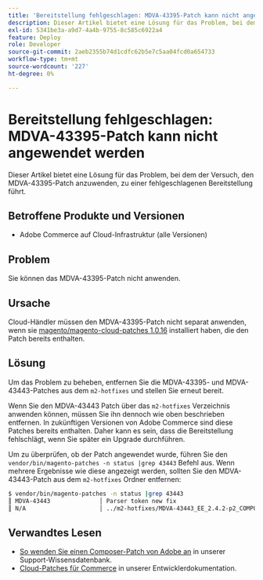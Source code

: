 ```yaml
---
title: 'Bereitstellung fehlgeschlagen: MDVA-43395-Patch kann nicht angewendet werden'
description: Dieser Artikel bietet eine Lösung für das Problem, bei dem der Versuch, den MDVA-43395-Patch anzuwenden, zu einer fehlgeschlagenen Bereitstellung führt.
exl-id: 5341be3a-a9d7-4a4b-9755-8c585c6922a4
feature: Deploy
role: Developer
source-git-commit: 2aeb2355b74d1cdfc62b5e7c5aa04fcd0a654733
workflow-type: tm+mt
source-wordcount: '227'
ht-degree: 0%

---
```


# Bereitstellung fehlgeschlagen: MDVA-43395-Patch kann nicht angewendet werden

Dieser Artikel bietet eine Lösung für das Problem, bei dem der Versuch, den MDVA-43395-Patch anzuwenden, zu einer fehlgeschlagenen Bereitstellung führt.

## Betroffene Produkte und Versionen

* Adobe Commerce auf Cloud-Infrastruktur (alle Versionen)

## Problem

Sie können das MDVA-43395-Patch nicht anwenden.

## Ursache

Cloud-Händler müssen den MDVA-43395-Patch nicht separat anwenden, wenn sie [magento/magento-cloud-patches 1.0.16](https://experienceleague.adobe.com/de/docs/commerce-cloud-service/user-guide/release-notes/cloud-patches#v1016) installiert haben, die den Patch bereits enthalten.

## Lösung

Um das Problem zu beheben, entfernen Sie die MDVA-43395- und MDVA-43443-Patches aus dem `m2-hotfixes` und stellen Sie erneut bereit.

Wenn Sie den MDVA-43443 Patch über das `m2-hotfixes` Verzeichnis anwenden können, müssen Sie ihn dennoch wie oben beschrieben entfernen. In zukünftigen Versionen von Adobe Commerce sind diese Patches bereits enthalten. Daher kann es sein, dass die Bereitstellung fehlschlägt, wenn Sie später ein Upgrade durchführen.

Um zu überprüfen, ob der Patch angewendet wurde, führen Sie den `vendor/bin/magento-patches -n status |grep 43443` Befehl aus.
Wenn mehrere Ergebnisse wie diese angezeigt werden, sollten Sie den MDVA-43443-Patch aus dem `m2-hotfixes` Ordner entfernen:

```bash
$ vendor/bin/magento-patches -n status |grep 43443
║ MDVA-43443              │ Parser token new fix                                         │ Other           │ Adobe Commerce Support │ Applied     │ Patch type: Required                                     ║
║ N/A                     │ ../m2-hotfixes/MDVA-43443_EE_2.4.2-p2_COMPOSER_v1.patch      │ Other           │ Local                  │ Applied     │ Patch type: Custom                                       ║
```

## Verwandtes Lesen

* [So wenden Sie einen Composer-Patch von Adobe an](/help/how-to/general/how-to-apply-a-composer-patch-provided-by-magento.md) in unserer Support-Wissensdatenbank.
* [Cloud-Patches für Commerce](https://experienceleague.adobe.com/de/docs/commerce-cloud-service/user-guide/release-notes/cloud-patches#v1016) in unserer Entwicklerdokumentation.
